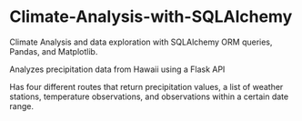 # Climate-Analysis-with-SQLAlchemy
Climate Analysis and data exploration with SQLAlchemy ORM queries, Pandas, and Matplotlib.

Analyzes precipitation data from Hawaii using a Flask API

Has four different routes that return precipitation values, a list of weather stations, temperature observations, 
and observations within a certain date range.



